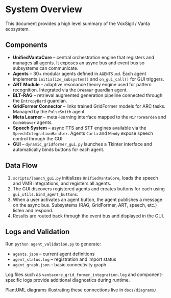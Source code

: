 # System Overview

This document provides a high level summary of the VoxSigil / Vanta ecosystem.

## Components

- **UnifiedVantaCore** – central orchestration engine that registers and manages all agents. It exposes an async bus and event bus so subsystems can communicate.
- **Agents** – 30+ modular agents defined in `AGENTS.md`. Each agent implements `initialize_subsystem()` and `on_gui_call()` for GUI triggers.
- **ART Module** – adaptive resonance theory engine used for pattern recognition. Integrated via the `Dreamer` guardian agent.
- **BLT‑RAG** – retrieval augmented generation pipeline connected through the `EntropyBard` guardian.
- **GridFormer Connector** – links trained GridFormer models for ARC tasks. Managed by the `PulseSmith` agent.
- **Meta Learner** – meta-learning interface mapped to the `MirrorWarden` and `CodeWeaver` agents.
- **Speech System** – async TTS and STT engines available via the `SpeechIntegrationHandler`. Agents `Carla` and `Wendy` expose speech control through the GUI.
- **GUI** – `dynamic_gridformer_gui.py` launches a Tkinter interface and automatically binds buttons for each agent.

## Data Flow

1. `scripts/launch_gui.py` initializes `UnifiedVantaCore`, loads the speech and VMB integrations, and registers all agents.
2. The GUI discovers registered agents and creates buttons for each using `gui_utils.bind_agent_buttons`.
3. When a user activates an agent button, the agent publishes a message on the async bus. Subsystems (RAG, GridFormer, ART, speech, etc.) listen and respond.
4. Results are routed back through the event bus and displayed in the GUI.

## Logs and Validation

Run `python agent_validation.py` to generate:
- `agents.json` – current agent definitions
- `agent_status.log` – registration and import status
- `agent_graph.json` – basic connectivity graph

Log files such as `vantacore_grid_former_integration.log` and component-specific logs provide additional diagnostics during runtime.

PlantUML diagrams illustrating these connections live in `docs/diagrams/`.

